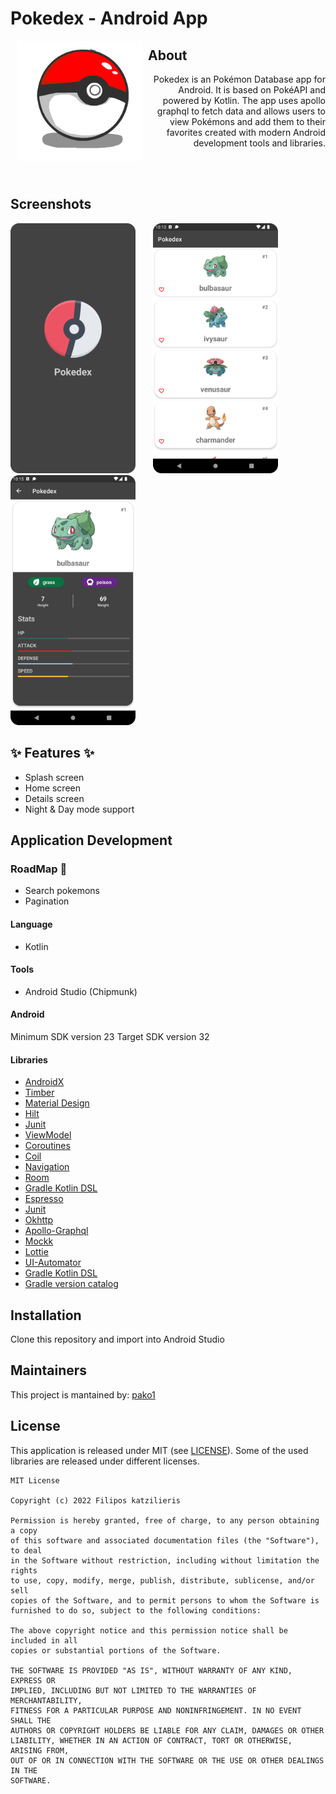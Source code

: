 # Pokedex - Android App 


<img src="/images/bokeball.gif" align="left" width="200" hspace="10">

## About

<div style="text-align: right"> Pokedex is an Pokémon Database app for Android. It is based on PokéAPI and powered by Kotlin. The app uses apollo graphql to fetch data and allows users to view Pokémons and add them to their favorites created with modern Android development tools and libraries. </div>

\
&nbsp;

## Screenshots
<p float="left">
<img src="images/splash.png" width="200">
  &nbsp; &nbsp; &nbsp;
<img src="images/start_screen.png" width="200">
   &nbsp; &nbsp; &nbsp;
<img src="images/details.png" width="200">
</p>

## ✨ Features ✨
- Splash screen
- Home screen
- Details screen
- Night & Day mode support

## Application Development

### RoadMap :calendar:
- Search pokemons
- Pagination

#### Language

- Kotlin

#### Tools

- Android Studio (Chipmunk)

#### Android

Minimum SDK version 23
Target SDK version 32

#### Libraries
- [AndroidX](https://developer.android.com/jetpack/androidx)
- [Timber](https://github.com/JakeWharton/timber)
- [Material Design](https://github.com/material-components/material-components-android)
- [Hilt](https://developer.android.com/training/dependency-injection/hilt-android)
- [Junit](https://developer.android.com/training/testing/unit-testing/local-unit-tests)
- [ViewModel](https://developer.android.com/topic/libraries/architecture/viewmodel)
- [Coroutines](https://kotlinlang.org/docs/coroutines-guide.html)
- [Coil](https://coil-kt.github.io/coil/)
- [Navigation](https://developer.android.com/topic/libraries/architecture/navigation)
- [Room](https://developer.android.com/topic/libraries/architecture/room)
- [Gradle Kotlin DSL](https://docs.gradle.org/current/userguide/kotlin_dsl.html)
- [Espresso](https://developer.android.com/training/testing/espresso)
- [Junit](https://developer.android.com/training/testing/local-tests)
- [Okhttp](https://square.github.io/okhttp/)
- [Apollo-Graphql](https://www.apollographql.com/)
- [Mockk](https://mockk.io/)
- [Lottie](https://lottiefiles.com/)
- [UI-Automator](https://developer.android.com/training/testing/other-components/ui-automator)
- [Gradle Kotlin DSL](https://docs.gradle.org/current/userguide/kotlin_dsl.html)
- [Gradle version catalog](https://docs.gradle.org/current/userguide/platforms.html)

## Installation

Clone this repository and import into Android Studio

## Maintainers

This project is mantained by: [pako1](https://github.com/pako1) 

## License

This application is released under MIT (see [LICENSE](LICENSE)).
Some of the used libraries are released under different licenses.

```
MIT License

Copyright (c) 2022 Filipos katzilieris

Permission is hereby granted, free of charge, to any person obtaining a copy
of this software and associated documentation files (the "Software"), to deal
in the Software without restriction, including without limitation the rights
to use, copy, modify, merge, publish, distribute, sublicense, and/or sell
copies of the Software, and to permit persons to whom the Software is
furnished to do so, subject to the following conditions:

The above copyright notice and this permission notice shall be included in all
copies or substantial portions of the Software.

THE SOFTWARE IS PROVIDED "AS IS", WITHOUT WARRANTY OF ANY KIND, EXPRESS OR
IMPLIED, INCLUDING BUT NOT LIMITED TO THE WARRANTIES OF MERCHANTABILITY,
FITNESS FOR A PARTICULAR PURPOSE AND NONINFRINGEMENT. IN NO EVENT SHALL THE
AUTHORS OR COPYRIGHT HOLDERS BE LIABLE FOR ANY CLAIM, DAMAGES OR OTHER
LIABILITY, WHETHER IN AN ACTION OF CONTRACT, TORT OR OTHERWISE, ARISING FROM,
OUT OF OR IN CONNECTION WITH THE SOFTWARE OR THE USE OR OTHER DEALINGS IN THE
SOFTWARE.
```
